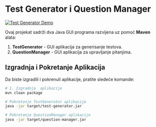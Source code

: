 # Test Generator i Question Manager
[![Test Generator Demo](https://img.youtube.com/vi/fQ-A1d74_sg/0.jpg)](https://www.youtube.com/watch?v=fQ-A1d74_sg)

Ovaj projekat sadrži dva Java GUI programa razvijena uz pomoć **Maven** alata:

1. **TestGenerator** - GUI aplikacija za generisanje testova.
2. **QuestionManager** - GUI aplikacija za upravljanje pitanjima.

## Izgradnja i Pokretanje Aplikacija

Da biste izgradili i pokrenuli aplikacije, pratite sledeće komande:

```bash
# 1. Izgradnja  aplikacije
mvn clean package

# Pokretanje TestGenerator aplikacije
java -jar target/test-generator.jar

# Pokretanje QuestionManager aplikacije
java -jar target/question-manager.jar

